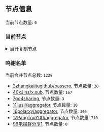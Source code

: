 
## 节点信息
当前节点数量: `0`
### 当前节点
<details>
  <summary>展开复制节点</summary>

    

</details>

### 鸣谢名单
当前合并节点总数: `1228`
- [2zhangkaiitugithub/passcro](https://github.com/zhangkaiitugithub/passcro), 节点数量: `28`
- [40xJins/x.sub](https://github.com/0xJins/x.sub), 节点数量: `167`
- [7go4sharing](https://github.com/go4sharing), 节点数量: `3`
- [11liusil/aggregator](https://github.com/liusil/aggregator), 节点数量: `10`
- [16polarxy/aggregator](https://github.com/polarxy/aggregator), 节点数量: `305`
- [17PangTouY00/aggregator](https://github.com/PangTouY00/aggregator), 节点数量: `710`
- [99电报群分享1](https://github.com/cdddbc/getAirport), 节点数量: `0`


